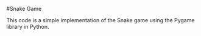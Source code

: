 #Snake Game

This code is a simple implementation of the Snake game using the Pygame library in Python. 
